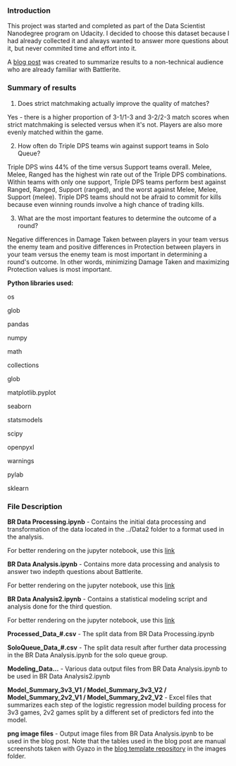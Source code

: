 ### **Introduction**

This project was started and completed as part of the Data Scientist Nanodegree program on Udacity. I decided to
choose this dataset because I had already collected it and always wanted to answer more questions about it, but never
commited time and effort into it.

A [blog post](https://skywind555.github.io/Answering-Your-Battlerite-Questions-With-Pro-Player-Skywind555/) was created to summarize results to a non-technical audience who are already familiar with Battlerite.

### **Summary of results**

1. Does strict matchmaking actually improve the quality of matches?

Yes - there is a higher proportion of 3-1/1-3 and 3-2/2-3 match scores when strict matchmaking is selected versus when it's not. Players are also more evenly matched within the game.

2. How often do Triple DPS teams win against support teams in Solo Queue?

Triple DPS wins 44% of the time versus Support teams overall. Melee, Melee, Ranged has the highest win rate out of the Triple DPS combinations. Within teams with only one support, Triple DPS teams perform best against Ranged, Ranged, Support (ranged), and the worst against Melee, Melee, Support (melee). Triple DPS teams should not be afraid to commit for kills because even winning rounds involve a high chance of trading kills.

3. What are the most important features to determine the outcome of a round?

Negative differences in Damage Taken between players in your team versus the enemy team and positive differences in Protection between players in your team versus the enemy team is most important in determining a round's outcome. In other words, minimizing Damage Taken and maximizing Protection values is most important.

**Python libraries used:**

os

glob

pandas

numpy

math

collections

glob

matplotlib.pyplot

seaborn

statsmodels

scipy

openpyxl

warnings

pylab

sklearn

### **File Description**

**BR Data Processing.ipynb** - Contains the initial data processing and transformation of the data located in the ../Data2 folder
to a format used in the analysis.

For better rendering on the jupyter notebook, use this [link](https://nbviewer.jupyter.org/github/Skywind555/Battlerite/blob/master/Blog%20Post%20Data%20Analysis/BR%20Data%20Processing.ipynb)

**BR Data Analysis.ipynb** - Contains more data processing and analysis to answer two indepth questions about Battlerite.

For better rendering on the jupyter notebook, use this [link](https://nbviewer.jupyter.org/github/Skywind555/Battlerite/blob/master/Blog%20Post%20Data%20Analysis/BR%20Data%20Analysis.ipynb)

**BR Data Analysis2.ipynb** - Contains a statistical modeling script and analysis done for the third question.

For better rendering on the jupyter notebook, use this [link](https://nbviewer.jupyter.org/github/Skywind555/Battlerite/blob/master/Blog%20Post%20Data%20Analysis/BR%20Data%20Analysis%202.ipynb)

**Processed_Data_#.csv** - The split data from BR Data Processing.ipynb

**SoloQueue_Data_#.csv** - The split data result after further data processing in the BR Data Analysis.ipynb for the solo queue group.

**Modeling_Data...** - Various data output files from BR Data Analysis.ipynb to be used in BR Data Analysis2.ipynb

**Model_Summary_3v3_V1 / Model_Summary_3v3_V2 / Model_Summary_2v2_V1 / Model_Summary_2v2_V2** - Excel files that summarizes each
step of the logistic regression model building process for 3v3 games, 2v2 games split by a different set of predictors fed into
the model.

**png image files** - Output image files from BR Data Analysis.ipynb to be used in the blog post. Note that the tables used in the
blog post are manual screenshots taken with Gyazo in the [blog template repository](https://github.com/Skywind555/Skywind555.github.io) in the images folder.